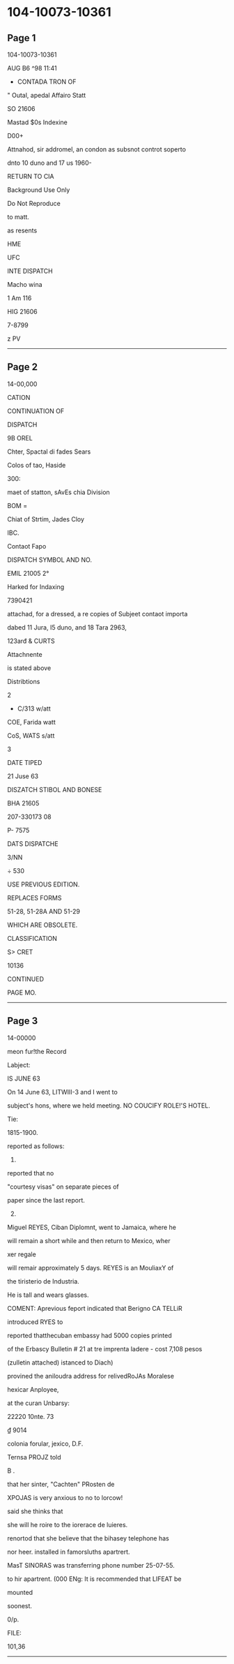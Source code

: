 # 104-10073-10361

## Page 1

104-10073-10361

AUG B6 ^98 11:41

* CONTADA TRON OF

" Outal, apedal Affairo Statt

SO 21606

Mastad $0s Indexine

D00+

Attnahod, sir addromel, an condon as subsnot controt soperto

dnto 10 duno and 17 us 1960-

RETURN TO CIA

Background Use Only

Do Not Reproduce

to matt.

as resents

HME

UFC

INTE DISPATCH

Macho wina

1 Am 116

HIG 21606

7-8799

z PV

---

## Page 2

14-00,000

CATION

CONTINUATION OF

DISPATCH

9B OREL

Chter, Spactal di fades Sears

Colos of tao, Haside

300:

maet of statton, sAvEs chia Division

BOM =

Chiat of Strtim, Jades Cloy

IBC.

Contaot Fapo

DISPATCH SYMBOL AND NO.

EMIL 21005 2°

Harked for Indaxing

7390421

attachad, for a dressed, a re copies of Subjeet contaot importa

dabed 11 Jura, I5 duno, and 18 Tara 2963,

123arđ & CURTS

Attachnente

is stated above

Distribtions

2

- C/313 w/att

COE, Farida watt

CoS, WATS s/att

3

DATE TIPED

21 Juse 63

DISZATCH STIBOL AND BONESE

BHA 21605

207-330173 08

P- 7575

DATS DISPATCHE

3/NN

÷ 530

USE PREVIOUS EDITION.

REPLACES FORMS

51-28, 51-28A AND 51-29

WHICH ARE OBSOLETE.

CLASSIFICATION

S> CRET

10136

CONTINUED

PAGE MO.

---

## Page 3

14-00000

meon fur!the Record

Labject:

IS JUNE 63

On 14 June 63, LITWIII-3 and I went to

subject's hons, where we held meeting. NO COUCIFY ROLE!'S HOTEL.

Tie:

1815-1900.

reported as follows:

1.

reported that no

"courtesy visas" on separate pieces of

paper since the last report.

2.

Miguel REYES, Ciban Diplomnt, went to Jamaica, where he

will remain a short while and then return to Mexico, wher

xer regale

will remair approximately 5 days. REYES is an MouliaxY of

the tiristerio de Industria.

He is tall and wears glasses.

COMENT: Aprevious feport indicated that Berigno CA TELLiR

introduced RYES to

reported thatthecuban embassy had 5000 copies printed

of the Erbascy Bulletin # 21 at tre imprenta ladere - cost 7,108 pesos

(zulletin attached) istanced to Diach)

provined the aniloudra address for relivedRoJAs Moralese

hexicar Anployee,

at the curan Unbarsy:

22220 10nte. 73

₫ 9014

colonia forular, jexico, D.F.

Ternsa PROJZ told

B .

that her sinter, "Cachten" PRosten de

XPOJAS is very anxious to no to lorcow!

said she thinks that

she will he roire to the iorerace de luieres.

renortod that she believe that the bihasey telephone has

nor heer. installed in famorsIuths apartrert.

MasT SINORAS was transferring phone number 25-07-55.

to hir apartrent. (000 ENg: It is recommended that LIFEAT be

mounted

soonest.

0/p.

FILE:

101,36

---

